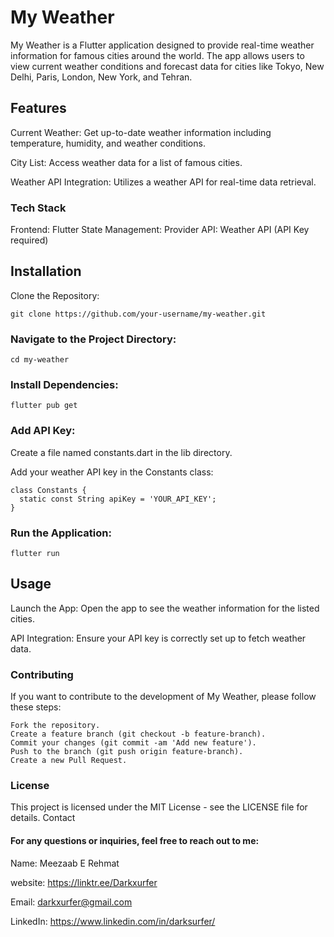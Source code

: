 # My Weather

My Weather is a Flutter application designed to provide real-time weather information for famous cities around the world. The app allows users to view current weather conditions and forecast data for cities like Tokyo, New Delhi, Paris, London, New York, and Tehran.
## Features

  Current Weather: Get up-to-date weather information including temperature, humidity, and weather conditions.
  
  City List: Access weather data for a list of famous cities.
  
  Weather API Integration: Utilizes a weather API for real-time data retrieval.
  

### Tech Stack

  Frontend: Flutter
  State Management: Provider
  API: Weather API (API Key required)

## Installation

 Clone the Repository:

    git clone https://github.com/your-username/my-weather.git

### Navigate to the Project Directory:

    cd my-weather

### Install Dependencies:

    flutter pub get

### Add API Key:

 Create a file named constants.dart in the lib directory.

 Add your weather API key in the Constants class:

    class Constants {
      static const String apiKey = 'YOUR_API_KEY';
    }

### Run the Application:

    flutter run

## Usage

 Launch the App: Open the app to see the weather information for the listed cities.
 
 API Integration: Ensure your API key is correctly set up to fetch weather data.

### Contributing

If you want to contribute to the development of My Weather, please follow these steps:

    Fork the repository.
    Create a feature branch (git checkout -b feature-branch).
    Commit your changes (git commit -am 'Add new feature').
    Push to the branch (git push origin feature-branch).
    Create a new Pull Request.

### License

This project is licensed under the MIT License - see the LICENSE file for details.
Contact

#### For any questions or inquiries, feel free to reach out to me:

   Name: Meezaab E Rehmat
   
   website: https://linktr.ee/Darkxurfer
   
   Email: darkxurfer@gmail.com
   
   LinkedIn: https://www.linkedin.com/in/darksurfer/
   
